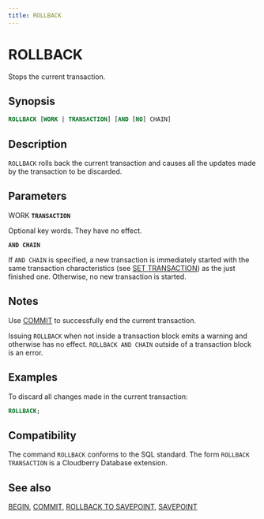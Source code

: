 ```yaml
---
title: ROLLBACK
---
```


# ROLLBACK

Stops the current transaction.

## Synopsis

```sql
ROLLBACK [WORK | TRANSACTION] [AND [NO] CHAIN]
```

## Description

`ROLLBACK` rolls back the current transaction and causes all the updates made by the transaction to be discarded.

## Parameters

WORK
**`TRANSACTION`**

Optional key words. They have no effect.

**`AND CHAIN`**

If `AND CHAIN` is specified, a new transaction is immediately started with the same transaction characteristics (see [SET TRANSACTION](/docs/sql-stmts/sql-stmt-set-transaction.md)) as the just finished one. Otherwise, no new transaction is started.

## Notes

Use [COMMIT](/docs/sql-stmts/sql-stmt-commit.md) to successfully end the current transaction.

Issuing `ROLLBACK` when not inside a transaction block emits a warning and otherwise has no effect. `ROLLBACK AND CHAIN` outside of a transaction block is an error.

## Examples

To discard all changes made in the current transaction:

```sql
ROLLBACK;
```

## Compatibility

The command `ROLLBACK` conforms to the SQL standard. The form `ROLLBACK TRANSACTION` is a Cloudberry Database extension.

## See also

[BEGIN](/docs/sql-stmts/sql-stmt-begin.md), [COMMIT](/docs/sql-stmts/sql-stmt-commit.md), [ROLLBACK TO SAVEPOINT](/docs/sql-stmts/sql-stmt-rollback-to-savepoint.md), [SAVEPOINT](/docs/sql-stmts/sql-stmt-savepoint.md)
